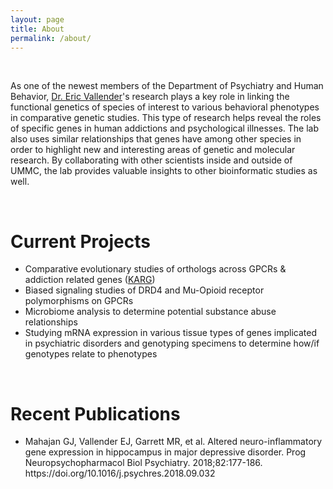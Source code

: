 ```yaml
---
layout: page
title: About
permalink: /about/
---
```

<br/>
<div class="special-row">
    <div class="col-lg-12">
        <p>As one of the newest members of the Department of Psychiatry and Human Behavior, <a href="https://www.umc.edu/som/Departments%20and%20Offices/SOM%20Departments/Psychiatry-and-Human-Behavior/Faculty/Faculty%20Profiles/Eric%20J.Vallender,%20PhD.html" onclick="window.open(this.href); return false;" onkeypress="window.open(this.href); return false;">Dr. Eric Vallender</a>'s research plays a key role in linking the functional genetics of species of interest to various behavioral phenotypes in comparative genetic studies. This type of research helps reveal the roles of specific genes in human addictions and psychological illnesses. The lab also uses similar relationships that genes have among other species in order to highlight new and interesting areas of genetic and molecular research. By collaborating with other scientists inside and outside of UMMC, the lab provides valuable insights to other bioinformatic studies as well.</p>
    </div>
</div>

<br/>

<!-- Current Projects -->
<div class="special-row">
    <div class="col-lg-12">
        <h1>Current Projects</h1>
        <ul>
            <li>Comparative evolutionary studies of orthologs across GPCRs & addiction related genes (<a href="https://www.drugabuse.gov/nida-genetics-program/other-resources-in-genetics-cell-biology-neuroscience-research/knowledgebase-addiction-related-genes-ka" onclick="window.open(this.href); return false;" onkeypress="window.open(this.href); return false;">KARG</a>)</li>
            <li>Biased signaling studies of DRD4 and Mu-Opioid receptor polymorphisms on GPCRs</li>
            <li>Microbiome analysis to determine potential substance abuse relationships</li>
            <li>Studying mRNA expression in various tissue types of genes implicated in psychiatric disorders and genotyping specimens to determine how/if genotypes relate to phenotypes</li>
        </ul>
    </div>
</div>
<br/>



<!-- Publications -->
<div class="special-row">
    <div class="col-lg-12">
        <h1>Recent Publications</h1>
        <ul>
            <li>Mahajan GJ, Vallender EJ, Garrett MR, et al. Altered neuro-inflammatory gene expression in hippocampus in major depressive disorder. Prog Neuropsychopharmacol Biol Psychiatry. 2018;82:177-186. https://doi.org/10.1016/j.psychres.2018.09.032</li>
            <!--<li>Biased signaling studies of DRD4 and Mu-Opioid receptor polymorphisms on GPCRs</li>
            <li>Microbiome analysis to determine potential substance abuse relationships</li>
            <li>Studying mRNA expression in various tissue types of genes implicated in psychiatric disorders and genotyping specimens to determine how/if genotypes relate to phenotypes</li>
        </ul>
        -->
    </div>
</div>

<!-- /.container -->

<!-- jQuery -->
<script src="{{ 'assets/js/jquery.js' | relative_url }}"></script>

<!-- Bootstrap Core JavaScript -->
<script src="{{ 'assets/js/bootstrap.min.js' | relative_url }}"></script>
